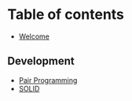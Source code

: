# Table of contents

* [Welcome](README.md)

## Development

* [Pair Programming](development/pair-programming.md)
* [SOLID](development/solid.md)
